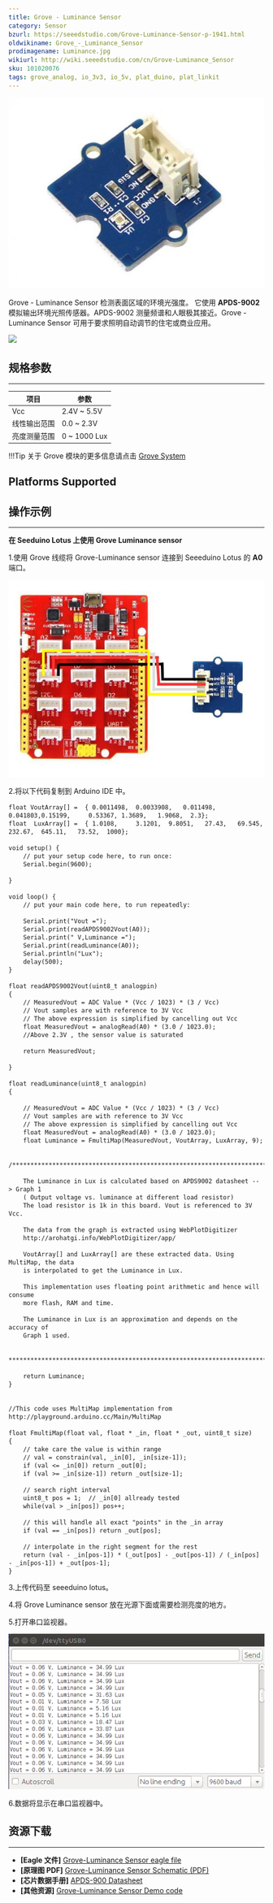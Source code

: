 ```yaml
---
title: Grove - Luminance Sensor
category: Sensor
bzurl: https://seeedstudio.com/Grove-Luminance-Sensor-p-1941.html
oldwikiname: Grove_-_Luminance_Sensor
prodimagename: Luminance.jpg
wikiurl: http://wiki.seeedstudio.com/cn/Grove-Luminance_Sensor
sku: 101020076
tags: grove_analog, io_3v3, io_5v, plat_duino, plat_linkit
---
```


![](https://raw.githubusercontent.com/SeeedDocument/Grove-Luminance_Sensor/master/img/Luminance.jpg)

Grove - Luminance Sensor 检测表面区域的环境光强度。 它使用 **APDS-9002** 模拟输出环境光照传感器。APDS-9002 测量频谱和人眼极其接近。Grove - Luminance Sensor 可用于要求照明自动调节的住宅或商业应用。

[![](https://github.com/SeeedDocument/wiki_chinese/raw/master/docs/images/click_to_buy.PNG)](https://item.taobao.com/item.htm?spm=a230r.1.14.6.686bd0c8cCSeni&id=45574380098&ns=1&abbucket=1#detail)


## 规格参数
-------------

| 项目                   | 参数        |
|-----------------------------|--------------|
| Vcc                         | 2.4V ~ 5.5V  |
| 线性输出范围         | 0.0 ~ 2.3V   |
| 亮度测量范围 | 0 ~ 1000 Lux |

!!!Tip
    关于 Grove 模块的更多信息请点击 [Grove System](http://wiki.seeedstudio.com/cn/Grove_System/)

Platforms Supported
-------------------

## 操作示例
-------------

**在 Seeduino Lotus 上使用 Grove Luminance sensor**

1.使用 Grove 线缆将 Grove-Luminance sensor 连接到 Seeeduino Lotus 的 **A0** 端口。

![](https://raw.githubusercontent.com/SeeedDocument/Grove-Luminance_Sensor/master/img/Interface_Grove-Luminance.jpg)

2.将以下代码复制到 Arduino IDE 中。

```
float VoutArray[] =  { 0.0011498,  0.0033908,   0.011498, 0.041803,0.15199,     0.53367, 1.3689,   1.9068,  2.3};
float  LuxArray[] =  { 1.0108,     3.1201,  9.8051,   27.43,   69.545,   232.67,  645.11,   73.52,  1000};

void setup() {
    // put your setup code here, to run once:
    Serial.begin(9600);

}

void loop() {
    // put your main code here, to run repeatedly:

    Serial.print("Vout =");
    Serial.print(readAPDS9002Vout(A0));
    Serial.print(" V,Luminance =");
    Serial.print(readLuminance(A0));
    Serial.println("Lux");
    delay(500);
}

float readAPDS9002Vout(uint8_t analogpin)
{
    // MeasuredVout = ADC Value * (Vcc / 1023) * (3 / Vcc)
    // Vout samples are with reference to 3V Vcc
    // The above expression is simplified by cancelling out Vcc
    float MeasuredVout = analogRead(A0) * (3.0 / 1023.0);
    //Above 2.3V , the sensor value is saturated

    return MeasuredVout;

}

float readLuminance(uint8_t analogpin)
{

    // MeasuredVout = ADC Value * (Vcc / 1023) * (3 / Vcc)
    // Vout samples are with reference to 3V Vcc
    // The above expression is simplified by cancelling out Vcc
    float MeasuredVout = analogRead(A0) * (3.0 / 1023.0);
    float Luminance = FmultiMap(MeasuredVout, VoutArray, LuxArray, 9);

    /**************************************************************************

    The Luminance in Lux is calculated based on APDS9002 datasheet -- > Graph 1
    ( Output voltage vs. luminance at different load resistor)
    The load resistor is 1k in this board. Vout is referenced to 3V Vcc.

    The data from the graph is extracted using WebPlotDigitizer
    http://arohatgi.info/WebPlotDigitizer/app/

    VoutArray[] and LuxArray[] are these extracted data. Using MultiMap, the data
    is interpolated to get the Luminance in Lux.

    This implementation uses floating point arithmetic and hence will consume
    more flash, RAM and time.

    The Luminance in Lux is an approximation and depends on the accuracy of
    Graph 1 used.

    ***************************************************************************/

    return Luminance;
}


//This code uses MultiMap implementation from http://playground.arduino.cc/Main/MultiMap

float FmultiMap(float val, float * _in, float * _out, uint8_t size)
{
    // take care the value is within range
    // val = constrain(val, _in[0], _in[size-1]);
    if (val <= _in[0]) return _out[0];
    if (val >= _in[size-1]) return _out[size-1];

    // search right interval
    uint8_t pos = 1;  // _in[0] allready tested
    while(val > _in[pos]) pos++;

    // this will handle all exact "points" in the _in array
    if (val == _in[pos]) return _out[pos];

    // interpolate in the right segment for the rest
    return (val - _in[pos-1]) * (_out[pos] - _out[pos-1]) / (_in[pos] - _in[pos-1]) + _out[pos-1];
}
```

3.上传代码至 seeeduino lotus。

4.将 Grove Luminance sensor 放在光源下面或需要检测亮度的地方。

5.打开串口监视器。

![](https://raw.githubusercontent.com/SeeedDocument/Grove-Luminance_Sensor/master/img/LuminanceOutput.png)

6.数据将显示在串口监视器中。

## 资源下载
--------

-   **[Eagle 文件]** [Grove-Luminance Sensor eagle file](https://raw.githubusercontent.com/SeeedDocument/Grove-Luminance_Sensor/master/res/Grove-Luminance_Sensor.zip)
-   **[原理图 PDF]** [Grove-Luminance Sensor Schematic (PDF)](https://raw.githubusercontent.com/SeeedDocument/Grove-Luminance_Sensor/master/res/Grove-Luminance_Sensor_v1.0.pdf)
-   **[芯片数据手册]** [APDS-900 Datasheet](https://raw.githubusercontent.com/SeeedDocument/Grove-Luminance_Sensor/master/res/APDS-9002-.pdf)
-   **[其他资源]** [Grove-Luminance Sensor Demo code](https://raw.githubusercontent.com/SeeedDocument/Grove-Luminance_Sensor/master/res/Grove-Luminance.zip)

<!-- This Markdown file was created from http://www.seeedstudio.com/wiki/Grove_-_Luminance_Sensor -->
